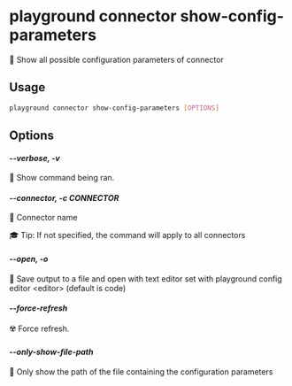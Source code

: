 # playground connector show-config-parameters

🔩 Show all possible configuration parameters of connector

## Usage

```bash
playground connector show-config-parameters [OPTIONS]
```

## Options

#### *--verbose, -v*

🐞 Show command being ran.

#### *--connector, -c CONNECTOR*

🔗 Connector name  
  
🎓 Tip: If not specified, the command will apply to all connectors

#### *--open, -o*

🔖 Save output to a file and open with text editor set with playground config editor \<editor\> (default is code)

#### *--force-refresh*

☢️ Force refresh.

#### *--only-show-file-path*

📂 Only show the path of the file containing the configuration parameters


